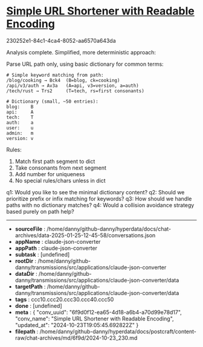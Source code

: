 # [Simple URL Shortener with Readable Encoding](https://claude.ai/chat/6f9d0f12-ea65-4d18-a6b4-a70d99e78d17)

230252e1-84c1-4ca4-8052-aa6570a643da

 Analysis complete. Simplified, more deterministic approach:

Parse URL path only, using basic dictionary for common terms:
```
# Simple keyword matching from path:
/blog/cooking → Bck4  (B=blog, ck=cooking)
/api/v3/auth → Av3a   (A=api, v3=version, a=auth)
/tech/rust → Trs2     (T=tech, rs=first consonants)

# Dictionary (small, ~50 entries):
blog:    B
api:     A
tech:    T
auth:    a
user:    u
admin:   m
version: v
```

Rules:
1. Match first path segment to dict
2. Take consonants from next segment
3. Add number for uniqueness
4. No special rules/chars unless in dict

q1: Would you like to see the minimal dictionary content?
q2: Should we prioritize prefix or infix matching for keywords?
q3: How should we handle paths with no dictionary matches?
q4: Would a collision avoidance strategy based purely on path help?

---

* **sourceFile** : /home/danny/github-danny/hyperdata/docs/chat-archives/data-2025-01-25-12-45-58/conversations.json
* **appName** : claude-json-converter
* **appPath** : claude-json-converter
* **subtask** : [undefined]
* **rootDir** : /home/danny/github-danny/transmissions/src/applications/claude-json-converter
* **dataDir** : /home/danny/github-danny/transmissions/src/applications/claude-json-converter/data
* **targetPath** : /home/danny/github-danny/transmissions/src/applications/claude-json-converter/data
* **tags** : ccc10.ccc20.ccc30.ccc40.ccc50
* **done** : [undefined]
* **meta** : {
  "conv_uuid": "6f9d0f12-ea65-4d18-a6b4-a70d99e78d17",
  "conv_name": "Simple URL Shortener with Readable Encoding",
  "updated_at": "2024-10-23T19:05:45.692822Z"
}
* **filepath** : /home/danny/github-danny/hyperdata/docs/postcraft/content-raw/chat-archives/md/6f9d/2024-10-23_230.md